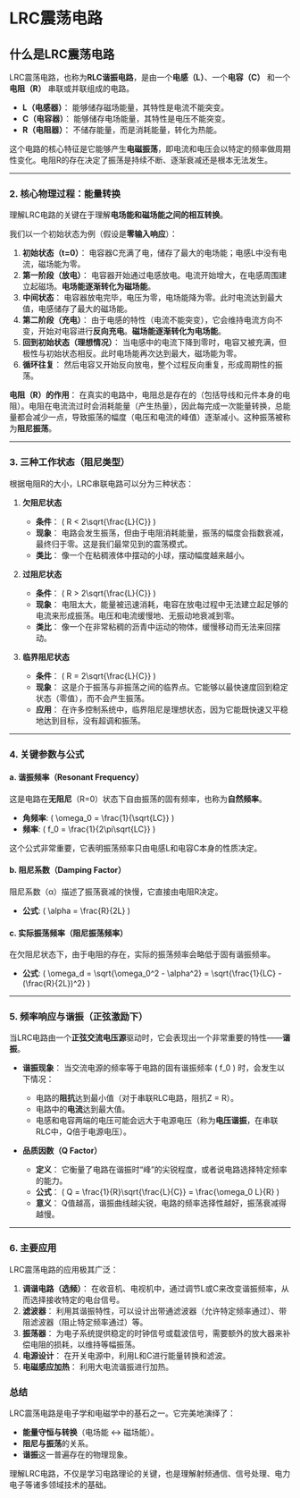 # LRC震荡电路

## 什么是LRC震荡电路

LRC震荡电路，也称为**RLC谐振电路**，是由一个**电感（L）**、一个**电容（C）** 和一个**电阻（R）** 串联或并联组成的电路。

*   **L（电感器）**： 能够储存磁场能量，其特性是电流不能突变。
*   **C（电容器）**： 能够储存电场能量，其特性是电压不能突变。
*   **R（电阻器）**： 不储存能量，而是消耗能量，转化为热能。

这个电路的核心特征是它能够产生**电磁振荡**，即电流和电压会以特定的频率做周期性变化。电阻R的存在决定了振荡是持续不断、逐渐衰减还是根本无法发生。

---

### 2. 核心物理过程：能量转换

理解LRC电路的关键在于理解**电场能和磁场能之间的相互转换**。

我们以一个初始状态为例（假设是**零输入响应**）：

1.  **初始状态（t=0）**： 电容器C充满了电，储存了最大的电场能；电感L中没有电流，磁场能为零。
2.  **第一阶段（放电）**： 电容器开始通过电感放电。电流开始增大，在电感周围建立起磁场。**电场能逐渐转化为磁场能**。
3.  **中间状态**： 电容器放电完毕，电压为零，电场能降为零。此时电流达到最大值，电感储存了最大的磁场能。
4.  **第二阶段（充电）**： 由于电感的特性（电流不能突变），它会维持电流方向不变，开始对电容进行**反向充电**。**磁场能逐渐转化为电场能**。
5.  **回到初始状态（理想情况）**： 当电感中的电流下降到零时，电容又被充满，但极性与初始状态相反。此时电场能再次达到最大，磁场能为零。
6.  **循环往复**： 然后电容又开始反向放电，整个过程反向重复，形成周期性的振荡。

**电阻（R）的作用**： 在真实的电路中，电阻总是存在的（包括导线和元件本身的电阻）。电阻在电流流过时会消耗能量（产生热量），因此每完成一次能量转换，总能量都会减少一点，导致振荡的幅度（电压和电流的峰值）逐渐减小。这种振荡被称为**阻尼振荡**。

---

### 3. 三种工作状态（阻尼类型）

根据电阻R的大小，LRC串联电路可以分为三种状态：

1.  **欠阻尼状态**
    *   **条件**： \( R < 2\sqrt{\frac{L}{C}} \)
    *   **现象**： 电路会发生振荡，但由于电阻消耗能量，振荡的幅度会指数衰减，最终归于零。这是我们最常见到的震荡模式。
    *   **类比**： 像一个在粘稠液体中摆动的小球，摆动幅度越来越小。

2.  **过阻尼状态**
    *   **条件**： \( R > 2\sqrt{\frac{L}{C}} \)
    *   **现象**： 电阻太大，能量被迅速消耗，电容在放电过程中无法建立起足够的电流来形成振荡。电压和电流缓慢地、无振动地衰减到零。
    *   **类比**： 像一个在非常粘稠的沥青中运动的物体，缓慢移动而无法来回摆动。

3.  **临界阻尼状态**
    *   **条件**： \( R = 2\sqrt{\frac{L}{C}} \)
    *   **现象**： 这是介于振荡与非振荡之间的临界点。它能够以最快速度回到稳定状态（零值），而不会产生振荡。
    *   **应用**： 在许多控制系统中，临界阻尼是理想状态，因为它能既快速又平稳地达到目标，没有超调和振荡。

---

### 4. 关键参数与公式

#### a. 谐振频率（Resonant Frequency）

这是电路在**无阻尼**（R=0）状态下自由振荡的固有频率，也称为**自然频率**。

*   **角频率**: \( \omega_0 = \frac{1}{\sqrt{LC}} \)
*   **频率**: \( f_0 = \frac{1}{2\pi\sqrt{LC}} \)

这个公式非常重要，它表明振荡频率只由电感L和电容C本身的性质决定。

#### b. 阻尼系数（Damping Factor）

阻尼系数（α）描述了振荡衰减的快慢，它直接由电阻R决定。

*   **公式**: \( \alpha = \frac{R}{2L} \)

#### c. 实际振荡频率（阻尼振荡频率）

在欠阻尼状态下，由于电阻的存在，实际的振荡频率会略低于固有谐振频率。

*   **公式**: \( \omega_d = \sqrt{\omega_0^2 - \alpha^2} = \sqrt{\frac{1}{LC} - (\frac{R}{2L})^2} \)

---

### 5. 频率响应与谐振（正弦激励下）

当LRC电路由一个**正弦交流电压源**驱动时，它会表现出一个非常重要的特性——**谐振**。

*   **谐振现象**： 当交流电源的频率等于电路的固有谐振频率 \( f_0 \) 时，会发生以下情况：
    *   电路的**阻抗**达到最小值（对于串联RLC电路，阻抗Z = R）。
    *   电路中的**电流**达到最大值。
    *   电感和电容两端的电压可能会远大于电源电压（称为**电压谐振**，在串联RLC中，Q倍于电源电压）。

*   **品质因数（Q Factor）**
    *   **定义**： 它衡量了电路在谐振时“峰”的尖锐程度，或者说电路选择特定频率的能力。
    *   **公式**： \( Q = \frac{1}{R}\sqrt{\frac{L}{C}} = \frac{\omega_0 L}{R} \)
    *   **意义**： Q值越高，谐振曲线越尖锐，电路的频率选择性越好，振荡衰减得越慢。

---

### 6. 主要应用

LRC震荡电路的应用极其广泛：

1.  **调谐电路（选频）**： 在收音机、电视机中，通过调节L或C来改变谐振频率，从而选择接收特定的电台信号。
2.  **滤波器**： 利用其谐振特性，可以设计出带通滤波器（允许特定频率通过）、带阻滤波器（阻止特定频率通过）等。
3.  **振荡器**： 为电子系统提供稳定的时钟信号或载波信号，需要额外的放大器来补偿电阻的损耗，以维持等幅振荡。
4.  **电源设计**： 在开关电源中，利用L和C进行能量转换和滤波。
5.  **电磁感应加热**： 利用大电流谐振进行加热。

### 总结

LRC震荡电路是电子学和电磁学中的基石之一。它完美地演绎了：
*   **能量守恒与转换**（电场能 ↔ 磁场能）。
*   **阻尼与振荡**的关系。
*   **谐振**这一普遍存在的物理现象。

理解LRC电路，不仅是学习电路理论的关键，也是理解射频通信、信号处理、电力电子等诸多领域技术的基础。